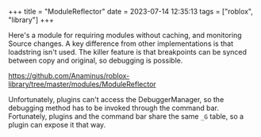 +++
title = "ModuleReflector"
date = 2023-07-14 12:35:13
tags = ["roblox", "library"]
+++

Here's a module for requiring modules without caching, and monitoring Source
changes. A key difference from other implementations is that loadstring isn't
used. The killer feature is that breakpoints can be synced between copy and
original, so debugging is possible.

https://github.com/Anaminus/roblox-library/tree/master/modules/ModuleReflector

Unfortunately, plugins can't access the DebuggerManager, so the debugging method
has to be invoked through the command bar. Fortunately, plugins and the command
bar share the same `_G` table, so a plugin can expose it that way.
